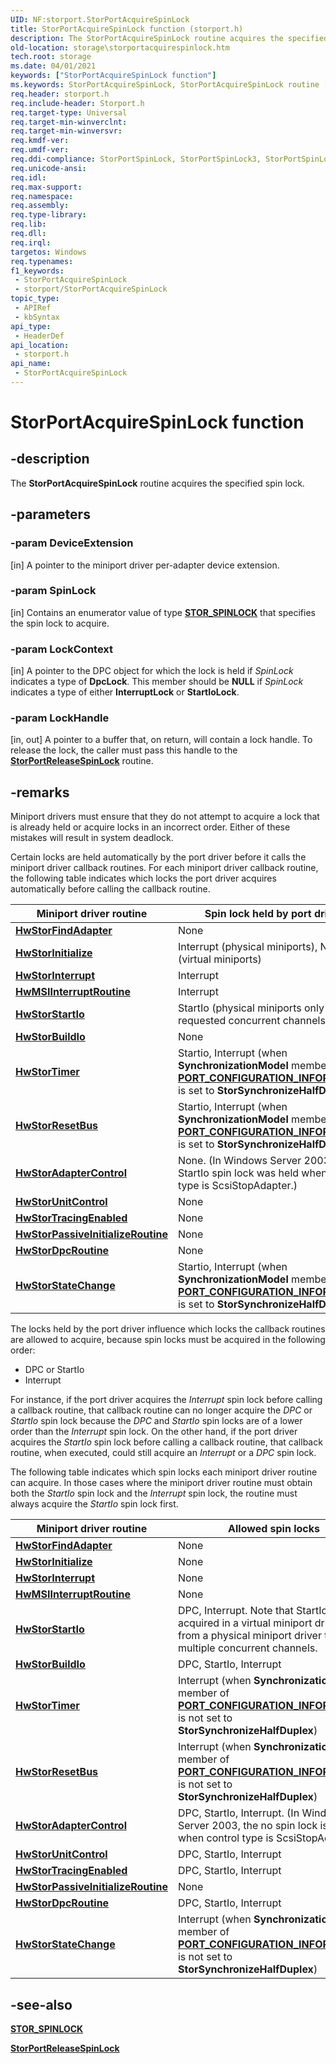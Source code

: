```yaml
---
UID: NF:storport.StorPortAcquireSpinLock
title: StorPortAcquireSpinLock function (storport.h)
description: The StorPortAcquireSpinLock routine acquires the specified spin lock.
old-location: storage\storportacquirespinlock.htm
tech.root: storage
ms.date: 04/01/2021
keywords: ["StorPortAcquireSpinLock function"]
ms.keywords: StorPortAcquireSpinLock, StorPortAcquireSpinLock routine [Storage Devices], storage.storportacquirespinlock, storport/StorPortAcquireSpinLock, storprt_a5092ef5-d8ab-4175-8799-df23cfcd4dc8.xml
req.header: storport.h
req.include-header: Storport.h
req.target-type: Universal
req.target-min-winverclnt: 
req.target-min-winversvr: 
req.kmdf-ver: 
req.umdf-ver: 
req.ddi-compliance: StorPortSpinLock, StorPortSpinLock3, StorPortSpinLock4
req.unicode-ansi: 
req.idl: 
req.max-support: 
req.namespace: 
req.assembly: 
req.type-library: 
req.lib: 
req.dll: 
req.irql: 
targetos: Windows
req.typenames: 
f1_keywords:
 - StorPortAcquireSpinLock
 - storport/StorPortAcquireSpinLock
topic_type:
 - APIRef
 - kbSyntax
api_type:
 - HeaderDef
api_location:
 - storport.h
api_name:
 - StorPortAcquireSpinLock
---
```


# StorPortAcquireSpinLock function

## -description

The **StorPortAcquireSpinLock** routine acquires the specified spin lock.

## -parameters

### -param DeviceExtension

[in] A pointer to the miniport driver per-adapter device extension.

### -param SpinLock

[in] Contains an enumerator value of type [**STOR_SPINLOCK**](ne-storport-_stor_spinlock.md) that specifies the spin lock to acquire.

### -param LockContext

[in] A pointer to the DPC object for which the lock is held if *SpinLock* indicates a type of **DpcLock**. This member should be **NULL** if *SpinLock* indicates a type of either **InterruptLock** or **StartIoLock**.

### -param LockHandle

[in, out] A pointer to a buffer that, on return, will contain a lock handle. To release the lock, the caller must pass this handle to the [**StorPortReleaseSpinLock**](nf-storport-storportreleasespinlock.md) routine.

## -remarks

Miniport drivers must ensure that they do not attempt to acquire a lock that is already held or acquire locks in an incorrect order. Either of these mistakes will result in system deadlock.

Certain locks are held automatically by the port driver before it calls the miniport driver callback routines. For each miniport driver callback routine, the following table indicates which locks the port driver acquires automatically before calling the callback routine.

| Miniport driver routine | Spin lock held by port driver |
| ----------------------- | ----------------------------- |
| [**HwStorFindAdapter**](nc-storport-hw_find_adapter.md) | None |
| [**HwStorInitialize**](nc-storport-hw_initialize.md)    | Interrupt (physical miniports), None (virtual miniports) |
| [**HwStorInterrupt**](nc-storport-hw_interrupt.md)      | Interrupt |
| [**HwMSIInterruptRoutine**](nc-storport-hw_message_signaled_interrupt_routine.md) | Interrupt |
| [**HwStorStartIo**](nc-storport-hw_startio.md) | StartIo (physical miniports only when requested concurrent channels <= 1) |
| [**HwStorBuildIo**](nc-storport-hw_buildio.md) | None |
| [**HwStorTimer**](nc-storport-hw_timer.md) | Startio, Interrupt (when **SynchronizationModel** member of [**PORT_CONFIGURATION_INFORMATION**](ns-storport-_port_configuration_information.md) is set to **StorSynchronizeHalfDuplex**) |
| [**HwStorResetBus**](nc-storport-hw_reset_bus.md) | Startio, Interrupt (when **SynchronizationModel** member of [**PORT_CONFIGURATION_INFORMATION**](ns-storport-_port_configuration_information.md) is set to **StorSynchronizeHalfDuplex**) |
| [**HwStorAdapterControl**](nc-storport-hw_adapter_control.md) | None. (In Windows Server 2003, the StartIo spin lock was held when control type is ScsiStopAdapter.) |
| [**HwStorUnitControl**](nc-storport-hw_unit_control.md) | None |
| [**HwStorTracingEnabled**](nc-storport-hw_tracing_enabled.md) | None |
| [**HwStorPassiveInitializeRoutine**](nc-storport-hw_passive_initialize_routine.md) | None |
| [**HwStorDpcRoutine**](nc-storport-hw_dpc_routine.md) | None |
| [**HwStorStateChange**](nc-storport-hw_state_change.md) | Startio, Interrupt (when **SynchronizationModel** member of [**PORT_CONFIGURATION_INFORMATION**](ns-storport-_port_configuration_information.md) is set to **StorSynchronizeHalfDuplex**) |

The locks held by the port driver influence which locks the callback routines are allowed to acquire, because spin locks must be acquired in the following order:

* DPC or StartIo
* Interrupt

For instance, if the port driver acquires the *Interrupt* spin lock before calling a callback routine, that callback routine can no longer acquire the *DPC* or *StartIo* spin lock because the *DPC* and *StartIo* spin locks are of a lower order than the *Interrupt* spin lock. On the other hand, if the port driver acquires the *StartIo* spin lock before calling a callback routine, that callback routine, when executed, could still acquire an  *Interrupt* or a *DPC* spin lock.

The following table indicates which spin locks each miniport driver routine can acquire. In those cases where the miniport driver routine must obtain both the *StartIo* spin lock and the *Interrupt* spin lock, the routine must always acquire the *StartIo* spin lock first.

| Miniport driver routine | Allowed spin locks |
| ----------------------- | ------------------ |
| [**HwStorFindAdapter**](nc-storport-hw_find_adapter.md) | None |
| [**HwStorInitialize**](nc-storport-hw_initialize.md)  | None |
| [**HwStorInterrupt**](nc-storport-hw_interrupt.md)    | None |
| [**HwMSIInterruptRoutine**](nc-storport-hw_message_signaled_interrupt_routine.md) | None |
| [**HwStorStartIo**](nc-storport-hw_startio.md) | DPC, Interrupt. Note that StartIo can be acquired in a virtual miniport driver or from a physical miniport driver that uses multiple concurrent channels. |
| [**HwStorBuildIo**](nc-storport-hw_buildio.md) |DPC, StartIo, Interrupt |
| [**HwStorTimer**](nc-storport-hw_timer.md) | Interrupt (when **SynchronizationModel** member of [**PORT_CONFIGURATION_INFORMATION**](ns-storport-_port_configuration_information.md) is not set to **StorSynchronizeHalfDuplex**) |
| [**HwStorResetBus**](nc-storport-hw_reset_bus.md) | Interrupt (when **SynchronizationModel** member of [**PORT_CONFIGURATION_INFORMATION**](ns-storport-_port_configuration_information.md) is not set to **StorSynchronizeHalfDuplex**) |
| [**HwStorAdapterControl**](nc-storport-hw_adapter_control.md) | DPC, StartIo, Interrupt. (In Windows Server 2003, the no spin lock is allowed when control type is ScsiStopAdapter.) |
| [**HwStorUnitControl**](nc-storport-hw_unit_control.md) | DPC, StartIo, Interrupt |
| [**HwStorTracingEnabled**](nc-storport-hw_tracing_enabled.md) | DPC, StartIo, Interrupt |
| [**HwStorPassiveInitializeRoutine**](nc-storport-hw_passive_initialize_routine.md) | None |
| [**HwStorDpcRoutine**](nc-storport-hw_dpc_routine.md) | DPC, StartIo, Interrupt |
| [**HwStorStateChange**](nc-storport-hw_state_change.md) | Interrupt (when **SynchronizationModel** member of [**PORT_CONFIGURATION_INFORMATION**](ns-storport-_port_configuration_information.md) is not set to **StorSynchronizeHalfDuplex**) |

## -see-also

[**STOR_SPINLOCK**](ne-storport-_stor_spinlock.md)

[**StorPortReleaseSpinLock**](nf-storport-storportreleasespinlock.md)
